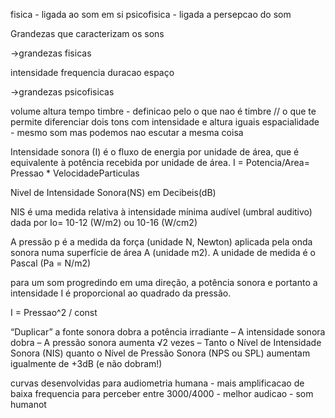 fisica - ligada ao som em si
psicofisica - ligada a persepcao do som

Grandezas que caracterizam os sons

->grandezas fisicas

intensidade
frequencia
duracao
espaço

->grandezas psicofisicas

volume
altura
tempo
timbre - definicao pelo o que nao é timbre //  o que te permite diferenciar dois tons com intensidade e altura iguais
espacialidade - mesmo som mas podemos nao escutar a mesma coisa

Intensidade sonora (I) é o fluxo de energia por unidade de área, que é
equivalente à potência recebida por unidade de área.  I = Potencia/Area= Pressao * VelocidadeParticulas

Nivel de Intensidade Sonora(NS) em Decibeis(dB)

NIS é uma medida relativa à intensidade mínima audível (umbral auditivo) dada por Io= 10-12 (W/m2)
ou 10-16 (W/cm2)

A pressão p é a medida da força (unidade N, Newton) aplicada
pela onda sonora numa superfície de área A (unidade m2). A
unidade de medida é o Pascal (Pa = N/m2)

para um som progredindo
em uma direção, a potência sonora e portanto a intensidade I
é proporcional ao quadrado da pressão.

I = Pressao^2 / const

“Duplicar” a fonte sonora dobra a potência irradiante
– A intensidade sonora dobra
– A pressão sonora aumenta √2 vezes
– Tanto o Nível de Intensidade Sonora (NIS) quanto o Nível de Pressão
Sonora (NPS ou SPL) aumentam igualmente de +3dB (e não dobram!)

curvas desenvolvidas para audiometria humana - mais amplificacao de baixa frequencia para perceber 
entre 3000/4000 - melhor audicao - som humanot
